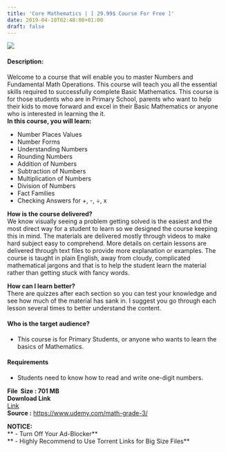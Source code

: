 ```yaml
---
title: 'Core Mathematics | [ 29.99$ Course For Free ]'
date: 2019-04-10T02:48:00+01:00
draft: false
---
```


[![](https://2.bp.blogspot.com/-bdhS_t0ilfY/XK1K4tuhxMI/AAAAAAAABvE/5rlQaprNfX8ZZFOgmXxfN1nO1CvmYml1QCLcBGAs/s640/Core-Mathematics.jpg)](https://2.bp.blogspot.com/-bdhS_t0ilfY/XK1K4tuhxMI/AAAAAAAABvE/5rlQaprNfX8ZZFOgmXxfN1nO1CvmYml1QCLcBGAs/s1600/Core-Mathematics.jpg)

  

#### Description:

Welcome to a course that will enable you to master Numbers and Fundamental Math Operations. This course will teach you all the essential skills required to successfully complete Basic Mathematics. This course is for those students who are in Primary School, parents who want to help their kids to move forward and excel in their Basic Mathematics or anyone who is interested in learning the it.  
**In this course, you will learn:**  

*   Number Places Values
*   Number Forms
*   Understanding Numbers
*   Rounding Numbers
*   Addition of Numbers
*   Subtraction of Numbers
*   Multiplication of Numbers
*   Division of Numbers
*   Fact Families
*   Checking Answers for +, -, ÷, x

**How is the course delivered?**  
We know visually seeing a problem getting solved is the easiest and the most direct way for a student to learn so we designed the course keeping this in mind. The materials are delivered mostly through videos to make hard subject easy to comprehend. More details on certain lessons are delivered through text files to provide more explanation or examples. The course is taught in plain English, away from cloudy, complicated mathematical jargons and that is to help the student learn the material rather than getting stuck with fancy words.  

**How can I learn better?**  
There are quizzes after each section so you can test your knowledge and see how much of the material has sank in. I suggest you go through each lesson several times to better understand the content.  

#### Who is the target audience?

*   This course is for Primary Students, or anyone who wants to learn the basics of Mathematics.

#### Requirements

*   Students need to know how to read and write one-digit numbers.

**File  Size : 701 MB**  
**Download Link**  
[Link](http://arthikgyan.com/CoreMathematicstorrent)     
**Source :** https://www.udemy.com/math-grade-3/  

**NOTICE:**  
** - Turn Off Your Ad-Blocker**  
** - Highly Recommend to Use Torrent Links for Big Size Files**